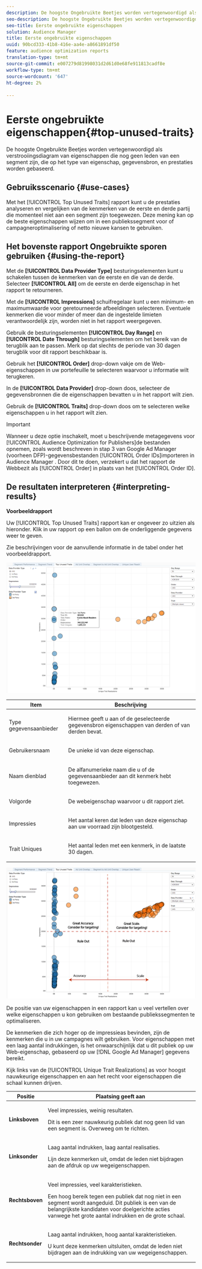 ```yaml
---
description: De hoogste Ongebruikte Beetjes worden vertegenwoordigd als verstrooiingsdiagram van eigenschappen die nog geen leden van een segment zijn, die op het type van eigenschap, gegevensbron, en prestaties worden gebaseerd.
seo-description: De hoogste Ongebruikte Beetjes worden vertegenwoordigd als verstrooiingsdiagram van eigenschappen die nog geen leden van een segment zijn, die op het type van eigenschap, gegevensbron, en prestaties worden gebaseerd.
seo-title: Eerste ongebruikte eigenschappen
solution: Audience Manager
title: Eerste ongebruikte eigenschappen
uuid: 90bcd333-41b8-416e-aa4e-a8661891df50
feature: audience optimization reports
translation-type: tm+mt
source-git-commit: e007279d81998031d2d61d0e68fe911813cadf8e
workflow-type: tm+mt
source-wordcount: '647'
ht-degree: 2%

---
```



# Eerste ongebruikte eigenschappen{#top-unused-traits}

De hoogste Ongebruikte Beetjes worden vertegenwoordigd als verstrooiingsdiagram van eigenschappen die nog geen leden van een segment zijn, die op het type van eigenschap, gegevensbron, en prestaties worden gebaseerd.

## Gebruiksscenario {#use-cases}

Met het [!UICONTROL Top Unused Traits] rapport kunt u de prestaties analyseren en vergelijken van de kenmerken van de eerste en derde partij die momenteel niet aan een segment zijn toegewezen. Deze mening kan op de beste eigenschappen wijzen om in een publiekssegment voor of campagneroptimalisering of netto nieuwe kansen te gebruiken.

## Het bovenste rapport Ongebruikte sporen gebruiken {#using-the-report}

Met de **[!UICONTROL Data Provider Type]** besturingselementen kunt u schakelen tussen de kenmerken van de eerste en die van de derde. Selecteer **[!UICONTROL All]** om de eerste en derde eigenschap in het rapport te retourneren.

Met de **[!UICONTROL Impressions]** schuifregelaar kunt u een minimum- en maximumwaarde voor geretourneerde afbeeldingen selecteren. Eventuele kenmerken die voor minder of meer dan de ingestelde limieten verantwoordelijk zijn, worden niet in het rapport weergegeven.

Gebruik de besturingselementen **[!UICONTROL Day Range]** en **[!UICONTROL Date Through]** besturingselementen om het bereik van de terugblik aan te passen. Merk op dat slechts de periode van 30 dagen terugblik voor dit rapport beschikbaar is.

Gebruik het **[!UICONTROL Order]** drop-down vakje om de Web-eigenschappen in uw portefeuille te selecteren waarvoor u informatie wilt terugkeren.

In de **[!UICONTROL Data Provider]** drop-down doos, selecteer de gegevensbronnen die de eigenschappen bevatten u in het rapport wilt zien.

Gebruik de **[!UICONTROL Traits]** drop-down doos om te selecteren welke eigenschappen u in het rapport wilt zien.

>[!IMPORTANT]
>
>Wanneer u deze optie inschakelt, moet u beschrijvende metagegevens voor [!UICONTROL Audience Optimization for Publishers]de bestanden opnemen, zoals wordt beschreven in stap 3 van Google Ad Manager (voorheen DFP)-gegevensbestanden [!UICONTROL Order IDs]importeren in Audience Manager [](../../../reporting/audience-optimization-reports/aor-publishers/import-dfp.md). Door dit te doen, verzekert u dat het rapport de Webbezit als [!UICONTROL Order] in plaats van het [!UICONTROL Order ID].

## De resultaten interpreteren {#interpreting-results}

**Voorbeeldrapport**

Uw [!UICONTROL Top Unused Traits] rapport kan er ongeveer zo uitzien als hieronder. Klik in uw rapport op een ballon om de onderliggende gegevens weer te geven.

Zie beschrijvingen voor de aanvullende informatie in de tabel onder het voorbeeldrapport.

![](assets/publisher_unused_traits.png)

<table id="table_AFE2540583C34835B04584693ADFD26A"> 
 <thead> 
  <tr> 
   <th colname="col1" class="entry"> Item </th> 
   <th colname="col2" class="entry"> Beschrijving </th> 
  </tr>
 </thead>
 <tbody> 
  <tr> 
   <td colname="col1"> <p><span class="wintitle"> Type gegevensaanbieder</span> </p> </td> 
   <td colname="col2"> <p>Hiermee geeft u aan of de geselecteerde gegevensbron eigenschappen van derden of van derden bevat. </p> </td> 
  </tr> 
  <tr> 
   <td colname="col1"> <p><span class="wintitle"> Gebruikersnaam</span> </p> </td> 
   <td colname="col2"> <p>De unieke id van deze eigenschap. </p> </td> 
  </tr> 
  <tr> 
   <td colname="col1"> <p><span class="wintitle"> Naam dienblad</span> </p> </td> 
   <td colname="col2"> <p>De alfanumerieke naam die u of de gegevensaanbieder aan dit kenmerk hebt toegewezen. </p> </td> 
  </tr> 
  <tr> 
   <td colname="col1"> <p><span class="wintitle"> Volgorde</span> </p> </td> 
   <td colname="col2"> <p>De webeigenschap waarvoor u dit rapport ziet. </p> </td> 
  </tr> 
  <tr> 
   <td colname="col1"> <p><span class="wintitle"> Impressies</span> </p> </td> 
   <td colname="col2"> <p>Het aantal keren dat leden van deze eigenschap aan uw voorraad zijn blootgesteld. </p> </td> 
  </tr> 
  <tr> 
   <td colname="col1"> <p><span class="wintitle"> Trait Uniques</span> </p> </td> 
   <td colname="col2"> <p>Het aantal leden met een kenmerk, in de laatste 30 dagen. </p> </td> 
  </tr> 
 </tbody> 
</table>

![](assets/publisher_unused_traits_final.png)

De positie van uw eigenschappen in een rapport kan u veel vertellen over welke eigenschappen u kon gebruiken om bestaande publiekssegmenten te optimaliseren.

De kenmerken die zich hoger op de impressieas bevinden, zijn de kenmerken die u in uw campagnes wilt gebruiken. Voor eigenschappen met een laag aantal indrukkingen, is het onwaarschijnlijk dat u dit publiek op uw Web-eigenschap, gebaseerd op uw [!DNL Google Ad Manager] gegevens bereikt.

Kijk links van de [!UICONTROL Unique Trait Realizations] as voor hoogst nauwkeurige eigenschappen en aan het recht voor eigenschappen die schaal kunnen drijven.

<table id="table_A29253B30DFA4CD7B3B7C320DE0BDEA4"> 
 <thead> 
  <tr> 
   <th colname="col1" class="entry"> Positie </th> 
   <th colname="col2" class="entry"> Plaatsing geeft aan </th> 
  </tr> 
 </thead>
 <tbody> 
  <tr> 
   <td colname="col1"> <p> <b>Linksboven</b> </p> </td> 
   <td colname="col2"> <p>Veel impressies, weinig resultaten. </p> <p>Dit is een zeer nauwkeurig publiek dat nog geen lid van een segment is. Overweeg om te richten. </p> </td> 
  </tr> 
  <tr> 
   <td colname="col1"> <p> <b>Linksonder</b> </p> </td> 
   <td colname="col2"> <p>Laag aantal indrukken, laag aantal realisaties. </p> <p> Lijn deze kenmerken uit, omdat de leden niet bijdragen aan de afdruk op uw wegeigenschappen. </p> </td> 
  </tr> 
  <tr> 
   <td colname="col1"> <p> <b>Rechtsboven</b> </p> </td> 
   <td colname="col2"> <p>Veel impressies, veel karakteristieken. </p> <p>Een hoog bereik tegen een publiek dat nog niet in een segment wordt aangeduid. Dit publiek is een van de belangrijkste kandidaten voor doelgerichte acties vanwege het grote aantal indrukken en de grote schaal. </p> </td> 
  </tr> 
  <tr> 
   <td colname="col1"> <p> <b>Rechtsonder</b> </p> </td> 
   <td colname="col2"> <p>Laag aantal indrukken, hoog aantal karakteristieken. </p> <p> U kunt deze kenmerken uitsluiten, omdat de leden niet bijdragen aan de indrukking van uw wegeigenschappen. </p> </td> 
  </tr> 
 </tbody> 
</table>
